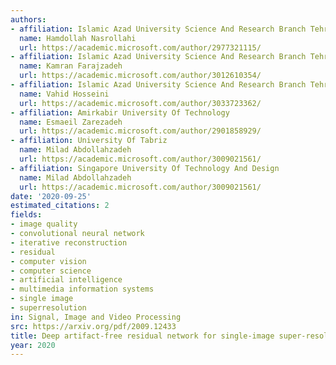 ```yaml
---
authors:
- affiliation: Islamic Azad University Science And Research Branch Tehran
  name: Hamdollah Nasrollahi
  url: https://academic.microsoft.com/author/2977321115/
- affiliation: Islamic Azad University Science And Research Branch Tehran
  name: Kamran Farajzadeh
  url: https://academic.microsoft.com/author/3012610354/
- affiliation: Islamic Azad University Science And Research Branch Tehran
  name: Vahid Hosseini
  url: https://academic.microsoft.com/author/3033723362/
- affiliation: Amirkabir University Of Technology
  name: Esmaeil Zarezadeh
  url: https://academic.microsoft.com/author/2901858929/
- affiliation: University Of Tabriz
  name: Milad Abdollahzadeh
  url: https://academic.microsoft.com/author/3009021561/
- affiliation: Singapore University Of Technology And Design
  name: Milad Abdollahzadeh
  url: https://academic.microsoft.com/author/3009021561/
date: '2020-09-25'
estimated_citations: 2
fields:
- image quality
- convolutional neural network
- iterative reconstruction
- residual
- computer vision
- computer science
- artificial intelligence
- multimedia information systems
- single image
- superresolution
in: Signal, Image and Video Processing
src: https://arxiv.org/pdf/2009.12433
title: Deep artifact-free residual network for single-image super-resolution
year: 2020
---
```


